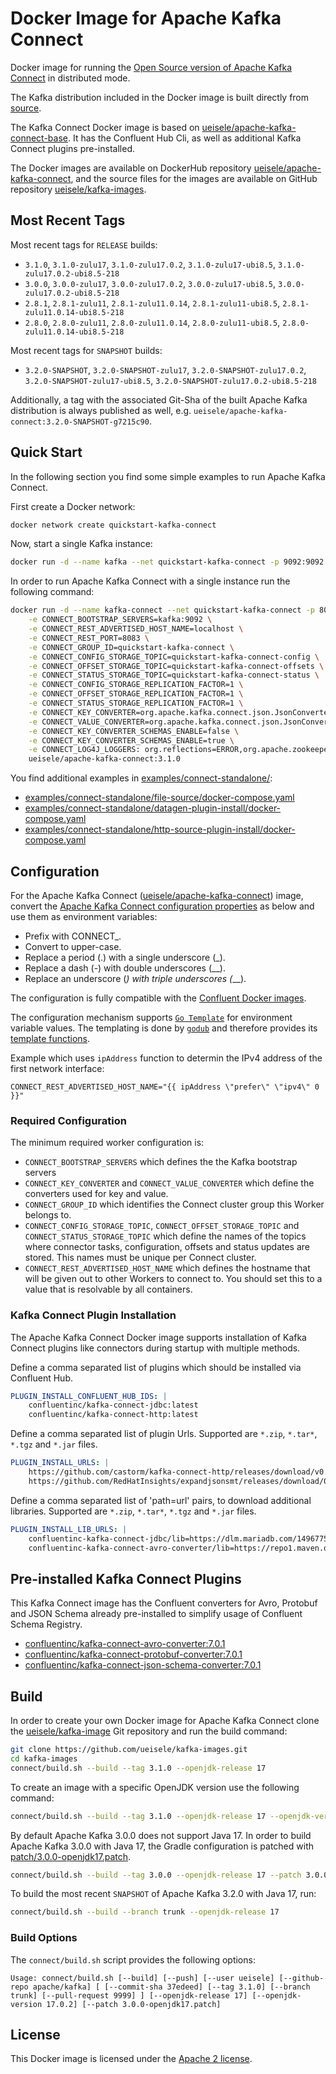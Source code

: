 # Docker Image for Apache Kafka Connect

Docker image for running the [Open Source version of Apache Kafka Connect](https://github.com/apache/kafka/) in distributed mode.

The Kafka distribution included in the Docker image is built directly from [source](https://github.com/apache/kafka/).

The Kafka Connect Docker image is based on [ueisele/apache-kafka-connect-base](https://hub.docker.com/repository/docker/ueisele/apache-kafka-connect-base). It has the Confluent Hub Cli, as well as additional Kafka Connect plugins pre-installed.

The Docker images are available on DockerHub repository [ueisele/apache-kafka-connect](https://hub.docker.com/repository/docker/ueisele/apache-kafka-connect), and the source files for the images are available on GitHub repository [ueisele/kafka-images](https://github.com/ueisele/kafka-images).

## Most Recent Tags

Most recent tags for `RELEASE` builds:

* `3.1.0`, `3.1.0-zulu17`, `3.1.0-zulu17.0.2`, `3.1.0-zulu17-ubi8.5`, `3.1.0-zulu17.0.2-ubi8.5-218`
* `3.0.0`, `3.0.0-zulu17`, `3.0.0-zulu17.0.2`, `3.0.0-zulu17-ubi8.5`, `3.0.0-zulu17.0.2-ubi8.5-218`
* `2.8.1`, `2.8.1-zulu11`, `2.8.1-zulu11.0.14`, `2.8.1-zulu11-ubi8.5`, `2.8.1-zulu11.0.14-ubi8.5-218`
* `2.8.0`, `2.8.0-zulu11`, `2.8.0-zulu11.0.14`, `2.8.0-zulu11-ubi8.5`, `2.8.0-zulu11.0.14-ubi8.5-218`

Most recent tags for `SNAPSHOT` builds:

* `3.2.0-SNAPSHOT`, `3.2.0-SNAPSHOT-zulu17`, `3.2.0-SNAPSHOT-zulu17.0.2`, `3.2.0-SNAPSHOT-zulu17-ubi8.5`, `3.2.0-SNAPSHOT-zulu17.0.2-ubi8.5-218`

Additionally, a tag with the associated Git-Sha of the built Apache Kafka distribution is always published as well, e.g. `ueisele/apache-kafka-connect:3.2.0-SNAPSHOT-g7215c90`.

## Quick Start

In the following section you find some simple examples to run Apache Kafka Connect.

First create a Docker network:
```bash
docker network create quickstart-kafka-connect
```

Now, start a single Kafka instance: 

```bash
docker run -d --name kafka --net quickstart-kafka-connect -p 9092:9092 ueisele/apache-kafka-server-standalone:3.1.0
```

In order to run Apache Kafka Connect with a single instance run the following command:

```bash
docker run -d --name kafka-connect --net quickstart-kafka-connect -p 8083:8083 \
    -e CONNECT_BOOTSTRAP_SERVERS=kafka:9092 \
    -e CONNECT_REST_ADVERTISED_HOST_NAME=localhost \
    -e CONNECT_REST_PORT=8083 \
    -e CONNECT_GROUP_ID=quickstart-kafka-connect \
    -e CONNECT_CONFIG_STORAGE_TOPIC=quickstart-kafka-connect-config \
    -e CONNECT_OFFSET_STORAGE_TOPIC=quickstart-kafka-connect-offsets \
    -e CONNECT_STATUS_STORAGE_TOPIC=quickstart-kafka-connect-status \
    -e CONNECT_CONFIG_STORAGE_REPLICATION_FACTOR=1 \
    -e CONNECT_OFFSET_STORAGE_REPLICATION_FACTOR=1 \
    -e CONNECT_STATUS_STORAGE_REPLICATION_FACTOR=1 \
    -e CONNECT_KEY_CONVERTER=org.apache.kafka.connect.json.JsonConverter \
    -e CONNECT_VALUE_CONVERTER=org.apache.kafka.connect.json.JsonConverter \
    -e CONNECT_KEY_CONVERTER_SCHEMAS_ENABLE=false \
    -e CONNECT_KEY_CONVERTER_SCHEMAS_ENABLE=true \
    -e CONNECT_LOG4J_LOGGERS: org.reflections=ERROR,org.apache.zookeeper=ERROR,org.I0Itec.zkclient=ERROR \
    ueisele/apache-kafka-connect:3.1.0
```

You find additional examples in [examples/connect-standalone/]():

* [examples/connect-standalone/file-source/docker-compose.yaml]()
* [examples/connect-standalone/datagen-plugin-install/docker-compose.yaml]()
* [examples/connect-standalone/http-source-plugin-install/docker-compose.yaml]()

## Configuration

For the Apache Kafka Connect ([ueisele/apache-kafka-connect](https://hub.docker.com/repository/registry-1.docker.io/ueisele/apache-kafka-connect/)) image, convert the [Apache Kafka Connect configuration properties](https://kafka.apache.org/documentation/#connectconfigs) as below and use them as environment variables:

* Prefix with CONNECT_.
* Convert to upper-case.
* Replace a period (.) with a single underscore (_).
* Replace a dash (-) with double underscores (__).
* Replace an underscore (_) with triple underscores (___).

The configuration is fully compatible with the [Confluent Docker images](https://docs.confluent.io/platform/current/installation/docker/config-reference.html#kconnect-long-configuration).

The configuration mechanism supports [`Go Template`](https://pkg.go.dev/text/template) for environment variable values.
The templating is done by [`godub`](https://github.com/ueisele/go-docker-utils) and therefore provides its [template functions](https://github.com/ueisele/go-docker-utils#template-functions). 

Example which uses `ipAddress` function to determin the IPv4 address of the first network interface:

```properties
CONNECT_REST_ADVERTISED_HOST_NAME="{{ ipAddress \"prefer\" \"ipv4\" 0 }}"
```
### Required Configuration

The minimum required worker configuration is:

* `CONNECT_BOOTSTRAP_SERVERS` which defines the the Kafka bootstrap servers
* `CONNECT_KEY_CONVERTER` and `CONNECT_VALUE_CONVERTER` which define the converters used for key and value.
* `CONNECT_GROUP_ID` which identifies the Connect cluster group this Worker belongs to.
* `CONNECT_CONFIG_STORAGE_TOPIC`, `CONNECT_OFFSET_STORAGE_TOPIC` and `CONNECT_STATUS_STORAGE_TOPIC` which define the names of the topics where connector tasks, configuration, offsets and status updates are stored. This names must be unique per Connect cluster.
* `CONNECT_REST_ADVERTISED_HOST_NAME` which defines the hostname that will be given out to other Workers to connect to. You should set this to a value that is resolvable by all containers.

### Kafka Connect Plugin Installation

The Apache Kafka Connect Docker image supports installation of Kafka Connect plugins like connectors during startup with multiple methods.

Define a comma separated list of plugins which should be installed via Confluent Hub.

```yaml
PLUGIN_INSTALL_CONFLUENT_HUB_IDS: |
    confluentinc/kafka-connect-jdbc:latest
    confluentinc/kafka-connect-http:latest
```

Define a comma separated list of plugin Urls. Supported are `*.zip`, `*.tar*`, `*.tgz` and `*.jar` files.

```yaml
PLUGIN_INSTALL_URLS: |
    https://github.com/castorm/kafka-connect-http/releases/download/v0.8.11/castorm-kafka-connect-http-0.8.11.zip
    https://github.com/RedHatInsights/expandjsonsmt/releases/download/0.0.7/kafka-connect-smt-expandjsonsmt-0.0.7.tar.gz
```

Define a comma separated list of 'path=url' pairs, to download additional libraries. Supported are `*.zip`, `*.tar*`, `*.tgz` and `*.jar` files.

```yaml
PLUGIN_INSTALL_LIB_URLS: |
    confluentinc-kafka-connect-jdbc/lib=https://dlm.mariadb.com/1496775/Connectors/java/connector-java-2.7.2/mariadb-java-client-2.7.2.jar
    confluentinc-kafka-connect-avro-converter/lib=https://repo1.maven.org/maven2/com/google/guava/guava/30.1.1-jre/guava-30.1.1-jre.jar
```

## Pre-installed Kafka Connect Plugins

This Kafka Connect image has the Confluent converters for Avro, Protobuf and JSON Schema already pre-installed to simplify usage of Confluent Schema Registry.

* [confluentinc/kafka-connect-avro-converter:7.0.1](https://www.confluent.io/hub/confluentinc/kafka-connect-avro-converter)
* [confluentinc/kafka-connect-protobuf-converter:7.0.1](https://www.confluent.io/hub/confluentinc/kafka-connect-protobuf-converter)
* [confluentinc/kafka-connect-json-schema-converter:7.0.1](https://www.confluent.io/hub/confluentinc/kafka-connect-json-schema-converter)

## Build

In order to create your own Docker image for Apache Kafka Connect clone the [ueisele/kafka-image](https://github.com/ueisele/kafka-images) Git repository and run the build command:

```bash
git clone https://github.com/ueisele/kafka-images.git
cd kafka-images
connect/build.sh --build --tag 3.1.0 --openjdk-release 17
```

To create an image with a specific OpenJDK version use the following command:

```bash
connect/build.sh --build --tag 3.1.0 --openjdk-release 17 --openjdk-version 17.0.2
```

By default Apache Kafka 3.0.0 does not support Java 17. In order to build Apache Kafka 3.0.0 with Java 17, the Gradle configuration is patched with [patch/3.0.0-openjdk17.patch]().

```bash
connect/build.sh --build --tag 3.0.0 --openjdk-release 17 --patch 3.0.0-openjdk17.patch
```

To build the most recent `SNAPSHOT` of Apache Kafka 3.2.0 with Java 17, run:

```bash
connect/build.sh --build --branch trunk --openjdk-release 17
```

### Build Options

The `connect/build.sh` script provides the following options:

`Usage: connect/build.sh [--build] [--push] [--user ueisele] [--github-repo apache/kafka] [ [--commit-sha 37edeed] [--tag 3.1.0] [--branch trunk] [--pull-request 9999] ] [--openjdk-release 17] [--openjdk-version 17.0.2] [--patch 3.0.0-openjdk17.patch]`

## License 

This Docker image is licensed under the [Apache 2 license](https://github.com/ueisele/kafka-images/blob/main/LICENSE).